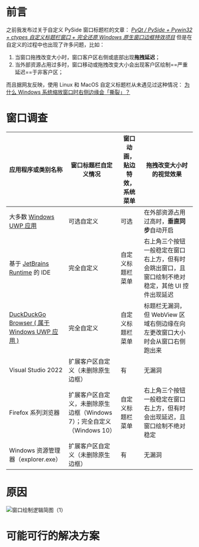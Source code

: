 ﻿# 前言
之前我发布过关于自定义 PySide 窗口标题栏的文章：
[*PyQt / PySide + Pywin32 + ctypes 自定义标题栏窗口 + 完全还原 Windows 原生窗口边框特效项目*](https://blog.csdn.net/2402_84665876/article/details/142329918)
但是在自定义的过程中也出现了许多问题，比如：

 1. 当窗口拖拽改变大小时，窗口客户区右侧或底部出现**拖拽延迟**；
 2. 当外部资源占用过多时，窗口移动或拖拽改变大小会出现客户区绘制==严重延迟==于非客户区；

而且据网友反映，使用 Linux 和 MacOS 自定义标题栏从未遇见过这种情况：
[为什么 Windows 系统缩放窗口时右侧边缘会「撕裂」？](https://www.zhihu.com/question/29920169)

# 窗口调查
| 应用程序或类别名称 | 窗口标题栏自定义情况 | 窗口动画，贴边特效，系统菜单 | 拖拽改变大小时的视觉效果 |
|--|--|--|--|
| 大多数 [Windows UWP 应用](https://learn.microsoft.com/zh-cn/windows/uwp/get-started/universal-application-platform-guide) | 可选自定义 | 可选 | 在外部资源占用过高时，**垂直同步**自动开启 |
| 基于 [JetBrains Runtime](https://github.com/JetBrains/JetBrainsRuntime) 的 IDE | 完全自定义 | 自定义标题栏菜单 | 右上角三个按钮一般稳定在窗口右上方，但有时会跳出窗口，且窗口绘制不绝对稳定，其他 UI 控件出现延迟 |
| [DuckDuckGo Browser ( 属于 Windows UWP 应用 )](https://blog.csdn.net/micro201014/article/details/141675617) | 完全自定义 | 自定义标题栏菜单 | 标题栏无漏洞，但 WebView 区域右侧边缘在向左更改窗口大小时会从窗口右侧跑出来 |
| Visual Studio 2022 | 扩展客户区自定义（未删除原生边框） | 有 | 无漏洞 |
| Firefox 系列浏览器 | 扩展客户区自定义，未删除原生边框（Windows 7）；完全自定义（Windows 10）| 自定义标题栏菜单 | 右上角三个按钮一般稳定在窗口右上方，但有时会出现延迟，且窗口绘制不绝对稳定 |
| Windows 资源管理器（explorer.exe） | 扩展客户区自定义（未删除原生边框） | 有 | 无漏洞 |

# 原因
![窗口绘制逻辑简图（1）](https://i-blog.csdnimg.cn/direct/17e54d39e39f436cb0353d765d063819.png#pic_center)


# 可能可行的解决方案




